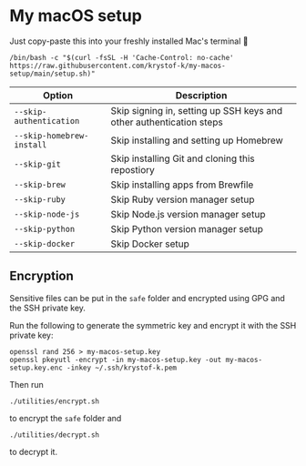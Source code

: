 # My macOS setup

Just copy-paste this into your freshly installed Mac's terminal 🚀

```console
/bin/bash -c "$(curl -fsSL -H 'Cache-Control: no-cache' https://raw.githubusercontent.com/krystof-k/my-macos-setup/main/setup.sh)"
```

| Option | Description |
| - | - |
| `--skip-authentication` | Skip signing in, setting up SSH keys and other authentication steps |
| `--skip-homebrew-install` | Skip installing and setting up Homebrew |
| `--skip-git` | Skip installing Git and cloning this repostiory |
| `--skip-brew` | Skip installing apps from Brewfile |
| `--skip-ruby` | Skip Ruby version manager setup |
| `--skip-node-js` | Skip Node.js version manager setup |
| `--skip-python` | Skip Python version manager setup |
| `--skip-docker` | Skip Docker setup |

## Encryption

Sensitive files can be put in the `safe` folder and encrypted using GPG and the SSH private key.

Run the following to generate the symmetric key and encrypt it with the SSH private key:

```console
openssl rand 256 > my-macos-setup.key
openssl pkeyutl -encrypt -in my-macos-setup.key -out my-macos-setup.key.enc -inkey ~/.ssh/krystof-k.pem
```

Then run

```console
./utilities/encrypt.sh
```

to encrypt the `safe` folder and

```console
./utilities/decrypt.sh
```

to decrypt it.
